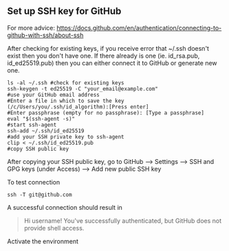 
## Set up SSH key for GitHub
For more advice: https://docs.github.com/en/authentication/connecting-to-github-with-ssh/about-ssh

After checking for existing keys, if you receive error that ~/.ssh doesn't exist then you don't have one. If there already is one (ie. id_rsa.pub, id_ed25519.pub) then you can either connect it to GitHub or generate new one.
```
ls -al ~/.ssh #check for existing keys
ssh-keygen -t ed25519 -C "your_email@example.com"                                       #use your GitHub email address
#Enter a file in which to save the key (/c/Users/you/.ssh/id_algorithm):[Press enter]
#Enter passphrase (empty for no passphrase): [Type a passphrase]
eval "$(ssh-agent -s)"                                                                  #start ssh-agent
ssh-add ~/.ssh/id_ed25519                                                               #add your SSH private key to ssh-agent
clip < ~/.ssh/id_ed25519.pub                                                            #copy SSH public key 
```
After copying your SSH public key, go to GitHub --> Settings --> SSH and GPG keys (under Access) --> Add new public SSH key

To test connection 
```
ssh -T git@github.com 
```
A successful connection should result in 
> Hi username! You've successfully authenticated, but GitHub does not provide shell access.

Activate the environment
```